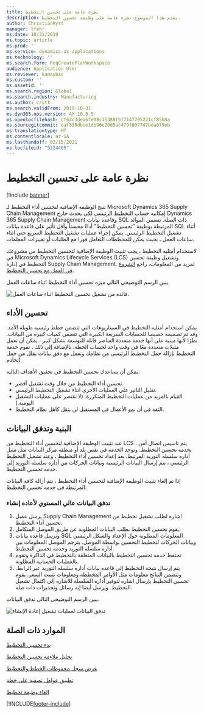 ```yaml
---
title: نظرة عامة على تحسين التخطيط‬
description: يقدم هذا الموضوع نظرة عامة على وظيفة تحسين التخطيط.
author: ChristianRytt
manager: tfehr
ms.date: 10/31/2019
ms.topic: article
ms.prod: ''
ms.service: dynamics-ax-applications
ms.technology: ''
ms.search.form: ReqCreatePlanWorkspace
audience: Application User
ms.reviewer: kamaybac
ms.custom: ''
ms.assetid: ''
ms.search.region: Global
ms.search.industry: Manufacturing
ms.author: crytt
ms.search.validFrom: 2019-10-31
ms.dyn365.ops.version: AX 10.0.5
ms.openlocfilehash: cf64c3dea6fe08c36388f5f7147795221cf85b8a
ms.sourcegitcommit: eaf330dbee1db96c20d5ac479f007747bea079eb
ms.translationtype: HT
ms.contentlocale: ar-SA
ms.lasthandoff: 02/15/2021
ms.locfileid: "5224465"
---
```

# <a name="planning-optimization-overview"></a>نظرة عامة على تحسين التخطيط‬

[!include [banner](../../includes/banner.md)]

تتيح الوظيفة الإضافية لتحسين أداء التخطيط لـ Microsoft Dynamics 365 Supply Chain Management إمكانية حساب التخطيط الرئيسي لكي يحدث خارج Dynamics 365 Supply Chain Management وقاعدة بيانات SQL ذات الصلة. تتضمن الفوائد المرتبطة بوظيفة "تحسين التخطيط" أداءً محسناً وأقل تأثير على قاعدة بيانات SQL أثناء تشغيل التخطيط الرئيسي. يمكن إجراء عمليات تشغيل التخطيط السريع حتى اثناء ساعات العمل ، بحيث يمكن للمخططات التعامل فورا مع الطلبات أو تغييرات المعلمات.

لاستخدام أمثليه التخطيط ، يجب تثبيت الوظيفة الإضافية لتحسين التخطيط من مشروعك في Microsoft Dynamics Lifecycle Services (LCS) وتشغيل وظيفة تحسين التخطيط في إدارة Supply Chain Management. لمزيد من المعلومات، راجع [الشروع في العمل مع تحسين التخطيط](get-started.md).

يبين الرسم التوضيحي التالي ميزه تحسين أداء التخطيط اثناء ساعات العمل.

![فائده من تشغيل تحسين التخطيط اثناء ساعات العمل.](media/PlanningOptimization1.png)

## <a name="improved-performance"></a>تحسين الأداء

يمكن استخدام أمثليه التخطيط في السيناريوهات التي تتضمن خطط رئيسيه طويلة الأمد. وقد تم تصميمه خصيصا للحسابات السريعة الكبيرة التي تتضمن كميات كبيره من البيانات. نظرًا لأنها مبنية على أنها خدمة متعددة العناصر قابلة للتوسعة بشكل كبير ، يمكن أن تعمل مثيلات متعددة معًا في وقت واحد لحساب الخطة. بالإضافة إلى ذلك ، تقوم خدمة التخطيط بإزالة حمل التخطيط الرئيسي من نظامك وتعمل مع دفق بيانات يقلل من حمل الخادم.

يمكن أن يساعدك تحسين التخطيط في تحقيق الأهداف التالية:

- تحسين أداء التخطيط من خلال وقت تشغيل أقصر.
- تقليل التاثير علي العمليات الأخرى اثناء تشغيل التخطيط الرئيسي.
- القيام بالمزيد من عمليات التخطيط المتكررة. (لا تقتصر على عمليات التشغيل اليومية.)
- الثقة في أن نمو الأعمال في المستقبل لن يثقل كاهل نظام التخطيط.

## <a name="architecture-and-data-flow"></a>البنية وتدفق البيانات

عند تثبيت الوظيفة الإضافية لتحسين أداء التخطيط من LCS ، يتم تاسيس اتصال أمن بخدمه تحسين التخطيط. وتوجد الخدمة في نفس بلد أو منطقه مركز البيانات مثل مثيل أداره سلسله التوريد المرتبط. بعد إعداد تحسين أداء التخطيط ، وعند تشغيل التخطيط الرئيسي ، يتم إرسال البيانات الرئيسية وبيانات الحركات من أداره سلسله التوريد إلى خدمه تحسين التخطيط.

إذا تم إلغاء تثبيت الوظيفة الإضافية لتحسين أداء التخطيط ، تتم أزاله كافة البيانات المرتبطة في خدمه تحسين التخطيط.

### <a name="high-level-data-flow-for-regeneration-runs"></a>تدفق البيانات عالي المستوي لأعاده إنشاء

1. يرسل عميل Supply Chain Management اشاره لطلب تشغيل تخطيط من تحسين أداء التخطيط.
2. يقوم تحسين التخطيط بطلب البيانات المطلوبة عن طريق الموصل المتكامل.
3. وترسل قاعده بيانات SQL المعلومات المطلوبة حول الإعداد والشكل الرئيسي وبيانات الحركات لتخطيط التحسين بواسطة الموصل. يترجم الموصل المعلومات بين أداره سلسله التوريد وخدمه تحسين التخطيط.
4. تحتفظ خدمه تحسين التخطيط بالبيانات المتعلقة بالتخطيط في الذاكرة وتقوم بالعمليات الحسابية المطلوبة.
5. يتم إرسال نتيجة التخطيط إلى قاعده بيانات أداره سلسله التوريد عبر الرابط. وتتضمن النتائج معلومات مثل الأوامر المخططة ومعلومات تثبيت السعر. يقوم تحسين التخطيط بإرسال اشاره لتوفير أداره السلسلة للاشاره إلى اكتمال تشغيل التخطيط. ويرسل أيضا إيه رسائل وتحذيرات ذات صله.

يبين الرسم التوضيحي التالي تدفق البيانات.

![تدفق البيانات لعمليات تشغيل إعادة الإنشاء](media/PlanningOptimization2.png)

## <a name="related-resources"></a>الموارد ذات الصلة

[بدء تحسين التخطيط](get-started.md)

[تحليل ملاءمة تحسين التخطيط](planning-optimization-fit-analysis.md)

[عرض سجل محفوظات الخطط والتخطيط](plan-history-logs.md)

[تطبيق عوامل تصفية على خطة](plan-filters.md)

[إلغاء وظيفة تخطيط](cancel-planning-job.md)


[!INCLUDE[footer-include](../../../includes/footer-banner.md)]